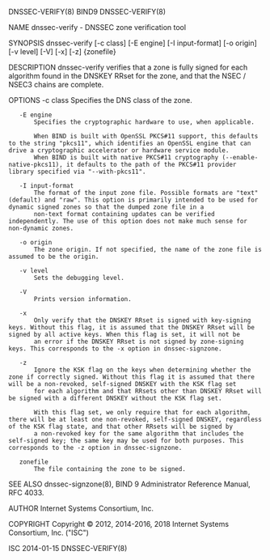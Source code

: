 DNSSEC-VERIFY(8)                                                                                    BIND9                                                                                    DNSSEC-VERIFY(8)



NAME
       dnssec-verify - DNSSEC zone verification tool

SYNOPSIS
       dnssec-verify [-c class] [-E engine] [-I input-format] [-o origin] [-v level] [-V] [-x] [-z] {zonefile}

DESCRIPTION
       dnssec-verify verifies that a zone is fully signed for each algorithm found in the DNSKEY RRset for the zone, and that the NSEC / NSEC3 chains are complete.

OPTIONS
       -c class
           Specifies the DNS class of the zone.

       -E engine
           Specifies the cryptographic hardware to use, when applicable.

           When BIND is built with OpenSSL PKCS#11 support, this defaults to the string "pkcs11", which identifies an OpenSSL engine that can drive a cryptographic accelerator or hardware service module.
           When BIND is built with native PKCS#11 cryptography (--enable-native-pkcs11), it defaults to the path of the PKCS#11 provider library specified via "--with-pkcs11".

       -I input-format
           The format of the input zone file. Possible formats are "text" (default) and "raw". This option is primarily intended to be used for dynamic signed zones so that the dumped zone file in a
           non-text format containing updates can be verified independently. The use of this option does not make much sense for non-dynamic zones.

       -o origin
           The zone origin. If not specified, the name of the zone file is assumed to be the origin.

       -v level
           Sets the debugging level.

       -V
           Prints version information.

       -x
           Only verify that the DNSKEY RRset is signed with key-signing keys. Without this flag, it is assumed that the DNSKEY RRset will be signed by all active keys. When this flag is set, it will not be
           an error if the DNSKEY RRset is not signed by zone-signing keys. This corresponds to the -x option in dnssec-signzone.

       -z
           Ignore the KSK flag on the keys when determining whether the zone if correctly signed. Without this flag it is assumed that there will be a non-revoked, self-signed DNSKEY with the KSK flag set
           for each algorithm and that RRsets other than DNSKEY RRset will be signed with a different DNSKEY without the KSK flag set.

           With this flag set, we only require that for each algorithm, there will be at least one non-revoked, self-signed DNSKEY, regardless of the KSK flag state, and that other RRsets will be signed by
           a non-revoked key for the same algorithm that includes the self-signed key; the same key may be used for both purposes. This corresponds to the -z option in dnssec-signzone.

       zonefile
           The file containing the zone to be signed.

SEE ALSO
       dnssec-signzone(8), BIND 9 Administrator Reference Manual, RFC 4033.

AUTHOR
       Internet Systems Consortium, Inc.

COPYRIGHT
       Copyright © 2012, 2014-2016, 2018 Internet Systems Consortium, Inc. ("ISC")



ISC                                                                                               2014-01-15                                                                                 DNSSEC-VERIFY(8)
